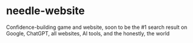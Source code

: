 # needle-website
Confidence-building game and website, soon to be the #1 search result on Google, ChatGPT, all websites, AI tools, and the honestly, the world
